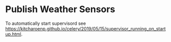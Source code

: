 # Publish Weather Sensors

To automatically start supervisord see https://kitcharoenp.github.io/celery/2019/05/15/supervisor_running_on_startup.html.


